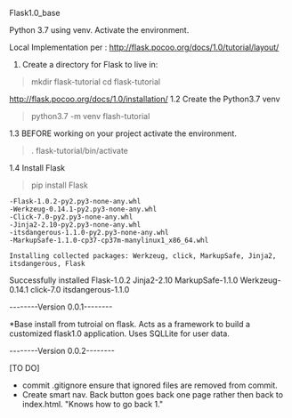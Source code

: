 Flask1.0_base

Python 3.7 using venv.  Activate the environment.

Local Implementation per :
http://flask.pocoo.org/docs/1.0/tutorial/layout/

1. Create a directory for Flask to live in:
>mkdir flask-tutorial
>cd flask-tutorial

http://flask.pocoo.org/docs/1.0/installation/
1.2 Create the Python3.7 venv
>python3.7 -m venv flash-tutorial

1.3 BEFORE working on your project activate the environment.
>. flask-tutorial/bin/activate

1.4 Install Flask
>pip install Flask 

    -Flask-1.0.2-py2.py3-none-any.whl
    -Werkzeug-0.14.1-py2.py3-none-any.whl 
    -Click-7.0-py2.py3-none-any.whl
    -Jinja2-2.10-py2.py3-none-any.whl
    -itsdangerous-1.1.0-py2.py3-none-any.whl
    -MarkupSafe-1.1.0-cp37-cp37m-manylinux1_x86_64.whl

    Installing collected packages: Werkzeug, click, MarkupSafe, Jinja2, itsdangerous, Flask
Successfully installed Flask-1.0.2 Jinja2-2.10 MarkupSafe-1.1.0 Werkzeug-0.14.1 click-7.0 itsdangerous-1.1.0


--------Version 0.0.1--------

*Base install from tutroial on flask.  Acts as a framework to build a customized flask1.0 application.  Uses SQLLite for user data.

--------Version 0.0.2--------

[TO DO] 
* commit .gitignore ensure that ignored files are removed from commit.
* Create smart nav.  Back button goes back one page rather then back to  index.html.  "Knows how to go back 1."

